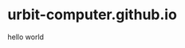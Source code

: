 # urbit-computer.github.io

hello world

<script>
location.href("https://www.urbit.computer/utc");
</script>
